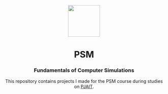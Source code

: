 <div align="center">

<img src="https://encrypted-tbn0.gstatic.com/images?q=tbn:ANd9GcRwe93aIWFlx8Yd4u01hO173tsxUejxVErmkg&s" width="100">

# PSM
### Fundamentals of Computer Simulations
This repository contains projects I made for the PSM course during studies on [PJAIT](https://pja.edu.pl/).

</div>
